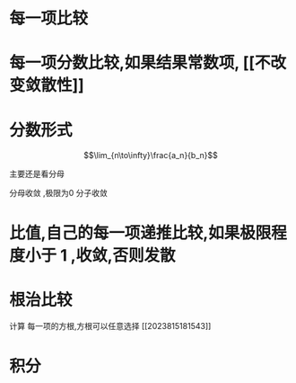 # 每一项比较

# 每一项分数比较,如果结果常数项, [[不改变敛散性]]

# 分数形式

$$\lim_{n\to\infty}\frac{a_n}{b_n}$$

主要还是看分母 

分母收敛 ,极限为0 分子收敛


# 比值,自己的每一项递推比较,如果极限程度小于 1 ,收敛,否则发散

# 根治比较
计算 每一项的方根,方根可以任意选择
[[2023815181543]]

# 积分
